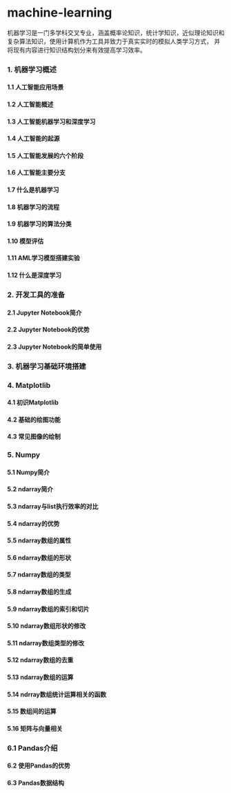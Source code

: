 # machine-learning
机器学习是一门多学科交叉专业，涵盖概率论知识，统计学知识，近似理论知识和复杂算法知识，使用计算机作为工具并致力于真实实时的模拟人类学习方式， 并将现有内容进行知识结构划分来有效提高学习效率。
### 1. 机器学习概述
#### 1.1 人工智能应用场景
#### 1.2 人工智能概述
#### 1.3 人工智能机器学习和深度学习
#### 1.4 人工智能的起源
#### 1.5 人工智能发展的六个阶段
#### 1.6 人工智能主要分支

#### 1.7 什么是机器学习

#### 1.8 机器学习的流程

#### 1.9 机器学习的算法分类 

#### 1.10 模型评估

#### 1.11 AML学习模型搭建实验

#### 1.12 什么是深度学习

### 2.  开发工具的准备

#### 2.1 Jupyter Notebook简介

#### 2.2 Jupyter Notebook的优势

#### 2.3 Jupyter Notebook的简单使用

### 3. 机器学习基础环境搭建

### 4. Matplotlib

#### 4.1 初识Matplotlib

#### 4.2 基础的绘图功能

#### 4.3 常见图像的绘制

### 5. Numpy

#### 5.1 Numpy简介

#### 5.2 ndarray简介

#### 5.3 ndarray与list执行效率的对比

#### 5.4 ndarray的优势

#### 5.5 ndarray数组的属性

#### 5.6 ndarray数组的形状

#### 5.7 ndarray数组的类型

#### 5.8 ndarray数组的生成

#### 5.9 ndarray数组的索引和切片

#### 5.10 ndarray数组形状的修改

 #### 5.11 ndarray数组类型的修改

#### 5.12 ndarray数组的去重

#### 5.13 ndarray数组的运算

#### 5.14 ndrray数组统计运算相关的函数

#### 5.15 数组间的运算

#### 5.16 矩阵与向量相关

### 6.1 Pandas介绍

#### 6.2 使用Pandas的优势

#### 6.3 Pandas数据结构







